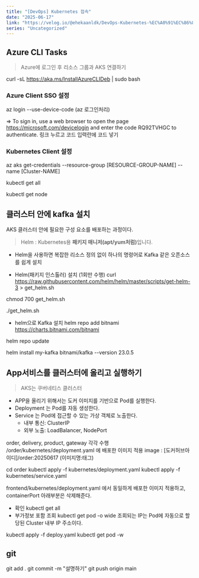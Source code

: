 ```yaml
---
title: "[DevOps] Kubernetes 접속"
date: "2025-06-17"
link: "https://velog.io/@ehekaanldk/DevOps-Kubernetes-%EC%A0%91%EC%86%8D"
series: "Uncategorized"
---
```


<h2 id="azure-cli-tasks">Azure CLI Tasks</h2>
<blockquote>
<p>Azure에 로그인 후 리소스 그룹과 AKS 연결하기</p>
</blockquote>
<p>curl -sL <a href="https://aka.ms/InstallAzureCLIDeb">https://aka.ms/InstallAzureCLIDeb</a> | sudo bash </p>
<h3 id="azure-client-sso-설정">Azure Client SSO 설정</h3>
<p>az login --use-device-code
(az 로그인처리)</p>
<p>=&gt; To sign in, use a web browser to open the page <a href="https://microsoft.com/devicelogin">https://microsoft.com/devicelogin</a> and enter the code RQ92TVHGC to authenticate.
링크 누르고 코드 입력란에 코드 넣기</p>
<h3 id="kubernetes-client-설정">Kubernetes Client 설정</h3>
<p>az aks get-credentials --resource-group [RESOURCE-GROUP-NAME] --name [Cluster-NAME]</p>
<p>kubectl get all</p>
<p>kubectl get node</p>
<h2 id="클러스터-안에-kafka-설치">클러스터 안에 kafka 설치</h2>
<p>AKS 클러스터 안에 필요한 구성 요소를 배포하는 과정이다.</p>
<blockquote>
<p>Helm 
: Kubernetes용 <strong>패키지 매니저(apt/yum처럼)</strong>입니다.</p>
</blockquote>
<ul>
<li><p>Helm을 사용하면 복잡한 리소스 정의 없이 하나의 명령어로 Kafka 같은 오픈소스를 쉽게 설치</p>
</li>
<li><p>Helm(패키지 인스톨러) 설치 (1회만 수행)
curl <a href="https://raw.githubusercontent.com/helm/helm/master/scripts/get-helm-3">https://raw.githubusercontent.com/helm/helm/master/scripts/get-helm-3</a> &gt; get_helm.sh</p>
</li>
</ul>
<p>chmod 700 get_helm.sh</p>
<p>./get_helm.sh</p>
<ul>
<li>helm으로 Kafka 설치
helm repo add bitnami <a href="https://charts.bitnami.com/bitnami">https://charts.bitnami.com/bitnami</a></li>
</ul>
<p>helm repo update</p>
<p>helm install my-kafka bitnami/kafka --version 23.0.5</p>
<h2 id="app서비스를-클러스터에-올리고-실행하기">App서비스를 클러스터에 올리고 실행하기</h2>
<blockquote>
<p>AKS는 쿠버네티스 클러스터</p>
</blockquote>
<ul>
<li>APP을 올리기 위해서는 도커 이미지를 기반으로 Pod를 실행한다. </li>
<li>Deployment 는 Pod를 자동 생성한다.</li>
<li>Service 는 Pod에 접근할 수 있는 가상 객체로 노출한다.<ul>
<li>내부 통신: ClusterIP</li>
<li>외부 노출: LoadBalancer, NodePort</li>
</ul>
</li>
</ul>
<p>order, delivery, product, gateway 각각 수행
/order/kubernetes/deployment.yaml 에 배포한 이미지 적용
image : [도커허브아이디]/order:20250617 (이미지명:태그)</p>
<p>cd order
kubectl apply -f kubernetes/deployment.yaml
kubectl apply -f kubernetes/service.yaml</p>
<p>frontend/kubernetes/deployment.yaml 에서 동일하게 배포한 이미지 적용하고, containerPort 아래부분은 삭제해준다. </p>
<ul>
<li>확인
kubectl get all</li>
<li>부가정보 포함 조회
kubectl get pod -o wide
조회되는 IP는 Pod에 자동으로 할당된 Cluster 내부 IP 주소이다. </li>
</ul>
<p>kubectl apply -f deploy.yaml
kubectl get pod -w</p>
<h2 id="git">git</h2>
<p>git add .
git commit -m &quot;설명하기&quot;
git push origin main</p>
